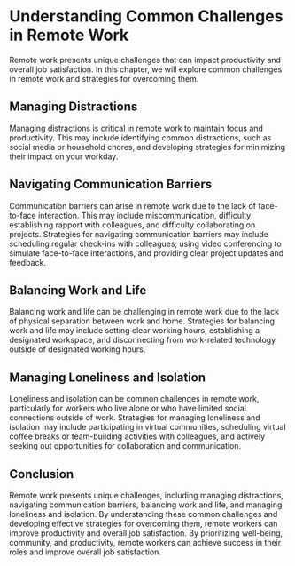 Understanding Common Challenges in Remote Work
=======================================================================================================

Remote work presents unique challenges that can impact productivity and overall job satisfaction. In this chapter, we will explore common challenges in remote work and strategies for overcoming them.

Managing Distractions
--------------------------------

Managing distractions is critical in remote work to maintain focus and productivity. This may include identifying common distractions, such as social media or household chores, and developing strategies for minimizing their impact on your workday.

Navigating Communication Barriers
--------------------------------------------

Communication barriers can arise in remote work due to the lack of face-to-face interaction. This may include miscommunication, difficulty establishing rapport with colleagues, and difficulty collaborating on projects. Strategies for navigating communication barriers may include scheduling regular check-ins with colleagues, using video conferencing to simulate face-to-face interactions, and providing clear project updates and feedback.

Balancing Work and Life
----------------------------------

Balancing work and life can be challenging in remote work due to the lack of physical separation between work and home. Strategies for balancing work and life may include setting clear working hours, establishing a designated workspace, and disconnecting from work-related technology outside of designated working hours.

Managing Loneliness and Isolation
--------------------------------------------

Loneliness and isolation can be common challenges in remote work, particularly for workers who live alone or who have limited social connections outside of work. Strategies for managing loneliness and isolation may include participating in virtual communities, scheduling virtual coffee breaks or team-building activities with colleagues, and actively seeking out opportunities for collaboration and communication.

Conclusion
----------

Remote work presents unique challenges, including managing distractions, navigating communication barriers, balancing work and life, and managing loneliness and isolation. By understanding these common challenges and developing effective strategies for overcoming them, remote workers can improve productivity and overall job satisfaction. By prioritizing well-being, community, and productivity, remote workers can achieve success in their roles and improve overall job satisfaction.
